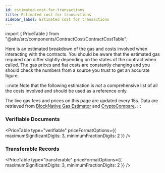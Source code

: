 ```yaml
---
id: estimated-cost-for-transactions
title: Estimated cost for transactions
sidebar_label: Estimated cost for transactions
---
```


import { PriceTable } from "@site/src/components/ContractCost/ContractCostTable";

Here is an estimated breakdown of the gas and costs involved when interacting with the contracts.
You should be aware that the estimated gas required can differ slightly depending on the states of the contract when called. The gas prices and fiat costs are constantly changing and you should check the numbers from a source you trust to get an accurate figure.

:::note
Note that the following estimation is _not_ a comprehensive list of all the costs involved and should be used as a reference only.

The live gas fees and prices on this page are updated every 15s. Data are retrieved from [BlockNative Gas Estimator](https://www.blocknative.com/gas-estimator) and [CryptoCompare](https://www.cryptocompare.com/).
:::

### Verifiable Documents

<PriceTable type="verifiable" priceFormatOptions={{ maximumSignificantDigits: 3, minimumFractionDigits: 2 }} />

### Transferable Records

<PriceTable type="transferable" priceFormatOptions={{ maximumSignificantDigits: 3, minimumFractionDigits: 2 }} />
